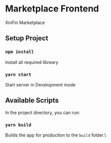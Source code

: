 # Marketplace Frontend

XinFin Marketplace

## Setup Project

### `npm install`

Install all required libreary

### `yarn start`

Start server in Development mode

## Available Scripts

In the project directory, you can run:

### `yarn build`

Builds the app for production to the `build` folder.\
